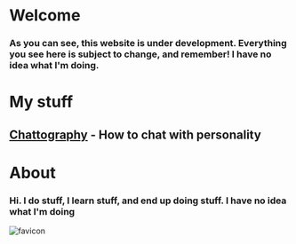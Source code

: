 Welcome
========

### As you can see, this website is under development. Everything you see here is subject to change, and remember! I have no idea what I'm doing.

My stuff
=========

## [Chattography](posts/chattography) - How to chat with personality


About
=====

### Hi. I do stuff, I learn stuff, and end up doing stuff. **I have no idea what I'm doing**

![favicon](favicon.ico)